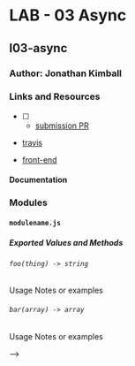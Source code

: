 # LAB - 03 Async

## l03-async

### Author: Jonathan Kimball

### Links and Resources
* [ ] - [submission PR](https://github.com/401-advanced-javascript-kimball/l03-async/pull/3)
* [travis](https://travis-ci.com/401-advanced-javascript-kimball/l03-async)
<!-- * [back-end](http://xyz.com) (when applicable) -->
* [front-end](https://jk-401js-lab03.herokuapp.com/)

#### Documentation
<!-- * [api docs](http://xyz.com) (API servers) -->
<!-- * [jsdoc](http://xyz.com) (Server assignments) -->
<!-- * [styleguide](http://xyz.com) (React assignments) -->

### Modules
#### `modulename.js`
##### Exported Values and Methods

###### `foo(thing) -> string`
Usage Notes or examples

###### `bar(array) -> array`
Usage Notes or examples
<!-- 
### Setup
#### `.env` requirements
* `PORT` - Port Number
* `MONGODB_URI` - URL to the running mongo instance/db
 -->
<!-- 
#### Running the app
* `npm start`
* Endpoint: `/foo/bar/`
  * Returns a JSON object with abc in it.
* Endpoint: `/bing/zing/`
  * Returns a JSON object with xyz in it.
  
#### Tests
* How do you run tests?
* What assertions were made?
* What assertions need to be / should be made?

#### UML
Link to an image of the UML for your application and response to events --> -->
